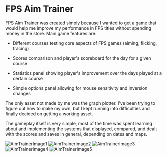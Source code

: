 # FPS Aim Trainer

FPS Aim Trainer was created simply because I wanted to get a game that would help me improve my performance in FPS titles without spending money in the store. Main game features are:

   * Different courses testing core aspects of FPS games (aiming, flicking, tracing)

   * Scores comparison and player's scoreboard for the day for a given course

   * Statistics panel showing player's improvement over the days played at a certain course

   * Simple options panel allowing for mouse sensitivity and inversion changes

The only asset not made by me was the graph plotter. I've been trying to figure out how to make my own, but I kept running into difficulties and finally decided on getting a working asset.

The gameplay itself is very simple, most of the time was spent learning about and implementing the systems that displayed, compared, and dealt with the scores and saves in general, depending on dates and maps. 

![AimTrainerImage1](https://mir-s3-cdn-cf.behance.net/project_modules/disp/7bb753101779797.5f2730c0e1111.png?response-content-disposition%3Dattachment)
![AimTrainerImage2](https://mir-s3-cdn-cf.behance.net/project_modules/disp/d55f06101779797.5f2730c0e1b5c.png?response-content-disposition%3Dattachment)
![AimTrainerImage3](https://mir-s3-cdn-cf.behance.net/project_modules/disp/64e693101779797.5f2730c0e054a.png?response-content-disposition%3Dattachment)
![AimTrainerImage4](https://mir-s3-cdn-cf.behance.net/project_modules/disp/ddd51e101779797.5f2730c0dfd06.png?response-content-disposition%3Dattachment)
![AimTrainerImage5](https://mir-s3-cdn-cf.behance.net/project_modules/disp/008a79101779797.5f2730c0e0b1a.png?response-content-disposition%3Dattachment)
